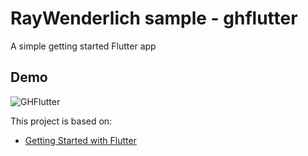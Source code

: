 # RayWenderlich sample - ghflutter

A simple getting started Flutter app 

## Demo

![GHFlutter](https://user-images.githubusercontent.com/14852938/64027719-ab4ac080-cb17-11e9-9549-ce2f26685921.gif)

This project is based on:
- [Getting Started with Flutter](https://www.raywenderlich.com/4529993-getting-started-with-flutter)
